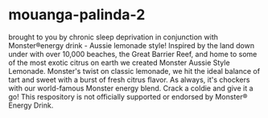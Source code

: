 # mouanga-palinda-2
brought to you by chronic sleep deprivation in conjunction with Monster®energy drink - Aussie lemonade style! Inspired by the land down under with over 10,000 beaches, the Great Barrier Reef, and home to some of the most exotic citrus on earth we created Monster Aussie Style Lemonade. Monster's twist on classic lemonade, we hit the ideal balance of tart and sweet with a burst of fresh citrus flavor. As always, it's chockers with our world-famous Monster energy blend. Crack a coldie and give it a go! This respository is not officially supported or endorsed by Monster® Energy Drink.
